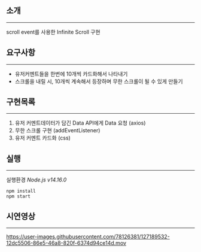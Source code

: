 ## 소개
***
scroll event를 사용한 Infinite Scroll 구현

## 요구사항
***
* 유저커멘트들을 한번에 10개씩 카드화해서 나타내기
* 스크롤을 내릴 시, 10개씩 계속해서 등장하며 무한 스크롤이 될 수 있게 만들기

## 구현목록
***
1. 유저 커멘트데이터가 담긴 Data API에게 Data 요청 (axios)
2. 무한 스크롤 구현 (addEventListener)
3. 유저 커멘트 카드화 (css)

## 실행
*** 
실행환경 *Node.js v14.16.0*

    npm install
    npm start

## 시연영상
***


https://user-images.githubusercontent.com/78126381/127189532-12dc5506-86e5-46a8-820f-6374d94ce14d.mov

